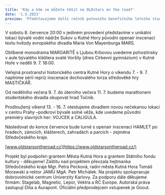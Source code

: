 ```yaml
---
title: 'Kdy a kde se můžete těšit na OLDstars on the road?'
date: '1.5.2023'
preview: 'Představujeme další ročník putovního benefičního letního studentského projektu. Co, kde a kdy vás vlastně letos čeká?...'
---
```

V sobotu 8. července 20:00 v jediném provedení představíme v unikátní lokaci bývalé vodní nádrže Sukov u Kutné Hory původní openair inscenaci textu hvězdy evropského divadla Maria Von Mayenburga MARS. 

Oblíbené monodrama MARGARITĚ s Ljubou Krbovou uvedeme pohostinsky  v aule bývalého kláštera svaté Voršily (dnes Církevní gymnázium) v Kutné Hoře v neděli 9. 7. 18:00. 

Veřejná prostranství historického centra Kutné Hory o víkendu 7. - 9. 7. naplníme sérií repríz inscenace dochovalého torza středověké hry MASTIČKÁŘ.

Od nedělního večera 9. 7. do úterního večera 11. 7. budeme marathonem studentského divadla okupovat hrad Točník. 

Prodloužený víkend 13. - 16. 7. otestujeme divadlem novou nečekanou lokaci v centru Prahy –podkroví bývalé solné věže, kde uvedeme původní premiéry slavných her: VOJCEK a CALIGULA. 

Následovat do konce července bude turné s openair inscenací HAMLET po hradech, zámcích, klášterech, zahradách a parcích - zejména Středočeského kraje.

[www.oldstarsontheroad.cz](https://www.oldstarsontheroad.cz/)

Projekt byl podpořen grantem Města Kutná Hora a grantem Státního fondu kultury - děkujeme! Záštitu nad projektem převzala hejtmanka Středočeského kraje Mgr. Petra Pecková, radní města Kutná Hora Tomáš Morawski a rektor JAMU  MgA. Petr Michálek. Na projektu spolupracuje dobrovolnické centrum Univerzity Karlovy. Za podporu dále děkujeme firmám: Stagelab, Magnetic, Lepor, Vektra a RC Europe. Autorská práva zastupují Dilia a Aurapont. Oficiální předprodejcem vstupenek je Goout.
